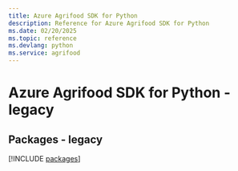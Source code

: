 ```yaml
---
title: Azure Agrifood SDK for Python
description: Reference for Azure Agrifood SDK for Python
ms.date: 02/20/2025
ms.topic: reference
ms.devlang: python
ms.service: agrifood
---
```

# Azure Agrifood SDK for Python - legacy
## Packages - legacy
[!INCLUDE [packages](agrifood-index.md)]